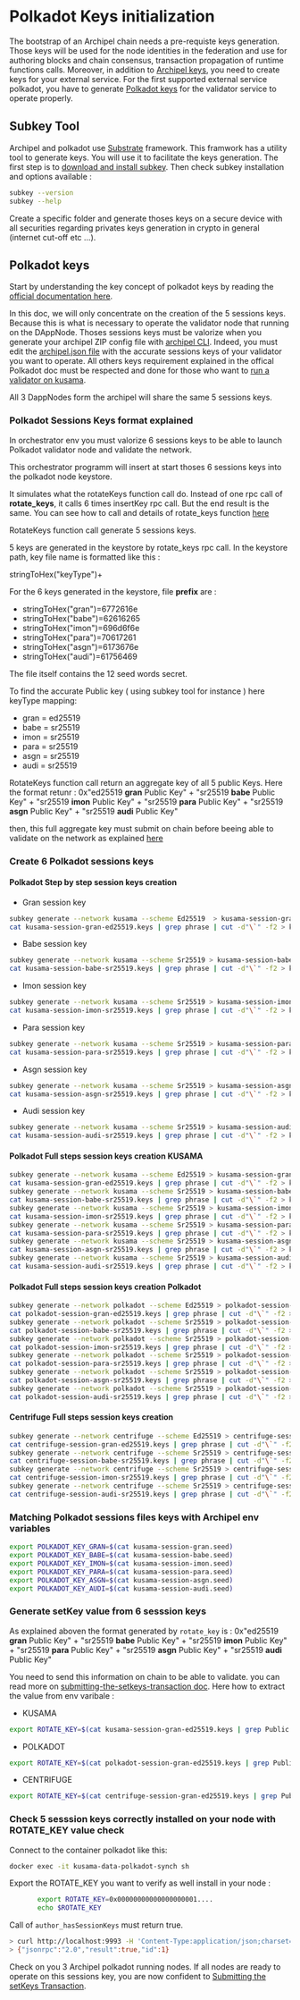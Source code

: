 # Polkadot Keys initialization

The bootstrap of an Archipel chain needs a pre-requiste keys generation.
Those keys will be used for the node identities in the federation and use for authoring blocks and chain consensus, transaction propagation of runtime functions calls. Moreover, in addition to [Archipel keys](https://github.com/luguslabs/archipel/blob/master/doc/archipel-keys-initialization.md#archipel-keys), you need to create keys for your external service. For the first supported external service polkadot, you have to generate [Polkadot keys](#polkadot-keys) for the validator service to operate properly.

## Subkey Tool

Archipel and polkadot use [Substrate](https://substrate.dev/) framework. This framwork has a utility tool to generate keys. You will use it to facilitate the keys generation. The first step is to [download and install subkey](https://substrate.dev/docs/en/knowledgebase/integrate/subkey). Then check subkey installation and options available :

```bash
subkey --version
subkey --help
```

Create a specific folder and generate thoses keys on a secure device with all securities regarding privates keys generation in crypto in general (internet cut-off etc ...).

## Polkadot keys

Start by understanding the key concept of polkadot keys by reading the [official documentation here](https://wiki.polkadot.network/docs/en/learn-keys).

In this doc, we will only concentrate on the creation of the 5 sessions keys. Because this is what is necessary to operate the validator node that running on the DAppNode. Thoses sessions keys must be valorize when you generate your archipel ZIP config file with [archipel CLI](https://github.com/luguslabs/archipel/tree/master/cli). Indeed, you must edit the [archipel.json file](https://github.com/luguslabs/archipel/tree/master/cli#archipeljson) with the accurate sessions keys of your validator you want to operate. All others keys requirement explained in the offical Polkadot doc must be respected and done for those who want to [run a validator on kusama](https://wiki.polkadot.network/docs/en/maintain-guides-how-to-validate-kusama).

All 3 DappNodes form the archipel will share the same 5 sessions keys.

### Polkadot Sessions Keys format explained

In orchestrator env you must valorize 6 sessions keys to be able to launch Polkadot validator node and validate the network.

This orchestrator programm will insert at start thoses 6 sessions keys into the polkadot node keystore.

It simulates what the rotateKeys function call do. Instead of one rpc call of **rotate_keys**, it calls 6 times insertKey rpc call. But the end result is the same.
You can see how to call and details of rotate_keys function [here](https://wiki.polkadot.network/docs/en/maintain-guides-how-to-validate-kusama#generating-the-session-keys)

RotateKeys function call generate 5 sessions keys.

5 keys are generated in the keystore by rotate_keys rpc call.
In the keystore path, key file name is formatted like this :

stringToHex("keyType")+<Public key>

For the 6 keys generated in the keystore, file **prefix** are :

- stringToHex("gran")=6772616e
- stringToHex("babe")=62616265
- stringToHex("imon")=696d6f6e
- stringToHex("para")=70617261
- stringToHex("asgn")=6173676e
- stringToHex("audi")=61756469

The file itself contains the 12 seed words secret.

To find the accurate Public key ( using subkey tool for instance ) here keyType mapping:

- gran = ed25519
- babe = sr25519
- imon = sr25519
- para = sr25519
- asgn = sr25519
- audi = sr25519

RotateKeys function call return an aggregate key of all 5 public Keys. Here the format retunr :
0x"ed25519 **gran** Public Key" +
"sr25519 **babe** Public Key" +
"sr25519 **imon** Public Key" +
"sr25519 **para** Public Key" +
"sr25519 **asgn** Public Key" +
"sr25519 **audi** Public Key"

then, this full aggregate key must submit on chain before beeing able to validate on the network as explained [here](https://wiki.polkadot.network/docs/en/maintain-guides-how-to-validate-kusama#submitting-the-setkeys-transaction)

### Create 6 Polkadot sessions keys

#### Polkadot Step by step session keys creation

- Gran session key

```bash
subkey generate --network kusama --scheme Ed25519  > kusama-session-gran-ed25519.keys
cat kusama-session-gran-ed25519.keys | grep phrase | cut -d"\`" -f2 > kusama-session-gran.seed
```

- Babe session key

```bash
subkey generate --network kusama --scheme Sr25519 > kusama-session-babe-sr25519.keys
cat kusama-session-babe-sr25519.keys | grep phrase | cut -d"\`" -f2 > kusama-session-babe.seed
```

- Imon session key

```bash
subkey generate --network kusama --scheme Sr25519 > kusama-session-imon-sr25519.keys
cat kusama-session-imon-sr25519.keys | grep phrase | cut -d"\`" -f2 > kusama-session-imon.seed
```

- Para session key

```bash
subkey generate --network kusama --scheme Sr25519 > kusama-session-para-sr25519.keys
cat kusama-session-para-sr25519.keys | grep phrase | cut -d"\`" -f2 > kusama-session-para.seed
```

- Asgn session key

```bash
subkey generate --network kusama --scheme Sr25519 > kusama-session-asgn-sr25519.keys
cat kusama-session-asgn-sr25519.keys | grep phrase | cut -d"\`" -f2 > kusama-session-asgn.seed
```

- Audi session key

```bash
subkey generate --network kusama --scheme Sr25519 > kusama-session-audi-sr25519.keys
cat kusama-session-audi-sr25519.keys | grep phrase | cut -d"\`" -f2 > kusama-session-audi.seed
```

#### Polkadot Full steps session keys creation KUSAMA

```bash
subkey generate --network kusama --scheme Ed25519 > kusama-session-gran-ed25519.keys
cat kusama-session-gran-ed25519.keys | grep phrase | cut -d"\`" -f2 > kusama-session-gran.seed
subkey generate --network kusama --scheme Sr25519 > kusama-session-babe-sr25519.keys
cat kusama-session-babe-sr25519.keys | grep phrase | cut -d"\`" -f2 > kusama-session-babe.seed
subkey generate --network kusama --scheme Sr25519 > kusama-session-imon-sr25519.keys
cat kusama-session-imon-sr25519.keys | grep phrase | cut -d"\`" -f2 > kusama-session-imon.seed
subkey generate --network kusama --scheme Sr25519 > kusama-session-para-sr25519.keys
cat kusama-session-para-sr25519.keys | grep phrase | cut -d"\`" -f2 > kusama-session-para.seed
subkey generate --network kusama --scheme Sr25519 > kusama-session-asgn-sr25519.keys
cat kusama-session-asgn-sr25519.keys | grep phrase | cut -d"\`" -f2 > kusama-session-asgn.seed
subkey generate --network kusama --scheme Sr25519 > kusama-session-audi-sr25519.keys
cat kusama-session-audi-sr25519.keys | grep phrase | cut -d"\`" -f2 > kusama-session-audi.seed
```

#### Polkadot Full steps session keys creation Polkadot

```bash
subkey generate --network polkadot --scheme Ed25519 > polkadot-session-gran-ed25519.keys
cat polkadot-session-gran-ed25519.keys | grep phrase | cut -d"\`" -f2 > polkadot-session-gran.seed
subkey generate --network polkadot --scheme Sr25519 > polkadot-session-babe-sr25519.keys
cat polkadot-session-babe-sr25519.keys | grep phrase | cut -d"\`" -f2 > polkadot-session-babe.seed
subkey generate --network polkadot --scheme Sr25519 > polkadot-session-imon-sr25519.keys
cat polkadot-session-imon-sr25519.keys | grep phrase | cut -d"\`" -f2 > polkadot-session-imon.seed
subkey generate --network polkadot --scheme Sr25519 > polkadot-session-para-sr25519.keys
cat polkadot-session-para-sr25519.keys | grep phrase | cut -d"\`" -f2 > polkadot-session-para.seed
subkey generate --network polkadot --scheme Sr25519 > polkadot-session-asgn-sr25519.keys
cat polkadot-session-asgn-sr25519.keys | grep phrase | cut -d"\`" -f2 > polkadot-session-asgn.seed
subkey generate --network polkadot --scheme Sr25519 > polkadot-session-audi-sr25519.keys
cat polkadot-session-audi-sr25519.keys | grep phrase | cut -d"\`" -f2 > polkadot-session-audi.seed
```

#### Centrifuge Full steps session keys creation

```bash
subkey generate --network centrifuge --scheme Ed25519 > centrifuge-session-gran-ed25519.keys
cat centrifuge-session-gran-ed25519.keys | grep phrase | cut -d"\`" -f2 > centrifuge-session-gran.seed
subkey generate --network centrifuge --scheme Sr25519 > centrifuge-session-babe-sr25519.keys
cat centrifuge-session-babe-sr25519.keys | grep phrase | cut -d"\`" -f2 > centrifuge-session-babe.seed
subkey generate --network centrifuge --scheme Sr25519 > centrifuge-session-imon-sr25519.keys
cat centrifuge-session-imon-sr25519.keys | grep phrase | cut -d"\`" -f2 > centrifuge-session-imon.seed
subkey generate --network centrifuge --scheme Sr25519 > centrifuge-session-audi-sr25519.keys
cat centrifuge-session-audi-sr25519.keys | grep phrase | cut -d"\`" -f2 > centrifuge-session-audi.seed
```

### Matching Polkadot sessions files keys with Archipel env variables

```bash
export POLKADOT_KEY_GRAN=$(cat kusama-session-gran.seed)
export POLKADOT_KEY_BABE=$(cat kusama-session-babe.seed)
export POLKADOT_KEY_IMON=$(cat kusama-session-imon.seed)
export POLKADOT_KEY_PARA=$(cat kusama-session-para.seed)
export POLKADOT_KEY_ASGN=$(cat kusama-session-asgn.seed)
export POLKADOT_KEY_AUDI=$(cat kusama-session-audi.seed)
```

### Generate setKey value from 6 sesssion keys

As explained aboven the format generated by `rotate_key` is :
0x"ed25519 **gran** Public Key" +
"sr25519 **babe** Public Key" +
"sr25519 **imon** Public Key" +
"sr25519 **para** Public Key" +
"sr25519 **asgn** Public Key" +
"sr25519 **audi** Public Key"

You need to send this information on chain to be able to validate. you can read more on [submitting-the-setkeys-transaction doc](https://wiki.polkadot.network/docs/en/maintain-guides-how-to-validate-kusama#submitting-the-setkeys-transaction).
Here how to extract the value from env varibale :

- KUSAMA

```bash
export ROTATE_KEY=$(cat kusama-session-gran-ed25519.keys | grep Public | cut -d":" -f2 | cut -c 4-)$(cat kusama-session-babe-sr25519.keys | grep Public | cut -d":" -f2 | cut -c 4-)$(cat kusama-session-imon-sr25519.keys | grep Public | cut -d":" -f2 | cut -c 4-)$(cat kusama-session-para-sr25519.keys | grep Public | cut -d":" -f2 | cut -c 4-)$(cat kusama-session-asgn-sr25519.keys | grep Public | cut -d":" -f2 | cut -c 4-)$(cat kusama-session-audi-sr25519.keys | grep Public | cut -d":" -f2 | cut -c 4-)
```

- POLKADOT

```bash
export ROTATE_KEY=$(cat polkadot-session-gran-ed25519.keys | grep Public | cut -d":" -f2 | cut -c 4-)$(cat polkadot-session-babe-sr25519.keys | grep Public | cut -d":" -f2 | cut -c 4-)$(cat polkadot-session-imon-sr25519.keys | grep Public | cut -d":" -f2 | cut -c 4-)$(cat polkadot-session-para-sr25519.keys | grep Public | cut -d":" -f2 | cut -c 4-)$(cat polkadot-session-asgn-sr25519.keys | grep Public | cut -d":" -f2 | cut -c 4-)$(cat polkadot-session-audi-sr25519.keys | grep Public | cut -d":" -f2 | cut -c 4-)
```

- CENTRIFUGE

```bash
export ROTATE_KEY=$(cat centrifuge-session-gran-ed25519.keys | grep Public | cut -d":" -f2 | cut -c 4-)$(cat centrifuge-session-babe-sr25519.keys | grep Public | cut -d":" -f2 | cut -c 4-)$(cat centrifuge-session-imon-sr25519.keys | grep Public | cut -d":" -f2 | cut -c 4-)$(cat centrifuge-session-audi-sr25519.keys | grep Public | cut -d":" -f2 | cut -c 4-)
```

### Check 5 sesssion keys correctly installed on your node with ROTATE_KEY value check

Connect to the container polkadot like this:

```bash
docker exec -it kusama-data-polkadot-synch sh
```

Export the ROTATE_KEY you want to verify as well install in your node :

```bash
       export ROTATE_KEY=0x00000000000000000001....
       echo $ROTATE_KEY
```

Call of `author_hasSessionKeys` must return true.

```bash
> curl http://localhost:9993 -H 'Content-Type:application/json;charset=utf-8' -d "{\"jsonrpc\":\"2.0\",\"id\":1, \"method\":\"author_hasSessionKeys\", \"params\": [\"$ROTATE_KEY\"]}"
> {"jsonrpc":"2.0","result":true,"id":1}
```

Check on you 3 Archipel polkadot running nodes. If all nodes are ready to operate on this sessions key, you are now confident to [Submitting the setKeys Transaction](https://wiki.polkadot.network/docs/en/maintain-guides-how-to-validate-kusama#submitting-the-setkeys-transaction).
